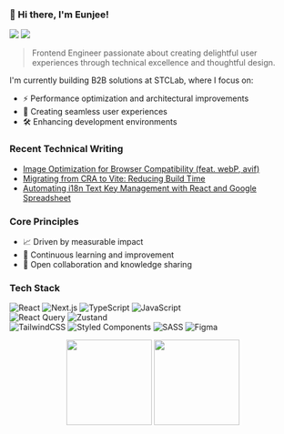 ### 👋 Hi there, I'm Eunjee!
<img src="https://img.shields.io/badge/angielxx94@gmail.com-EA4335?style=flat-square"/> <a href="https://eun-jee.com/"> <img src="https://img.shields.io/badge/Tech Blog-20C997?style=flat-square"/>
</a>

> Frontend Engineer passionate about creating delightful user experiences through technical excellence and thoughtful design.

I'm currently building B2B solutions at STCLab, where I focus on:
- ⚡ Performance optimization and architectural improvements
- 🎨 Creating seamless user experiences
- 🛠️ Enhancing development environments

### Recent Technical Writing
- [Image Optimization for Browser Compatibility (feat. webP, avif)](https://eun-jee.vercel.app/post/front-end/modern-image-format/)
- [Migrating from CRA to Vite: Reducing Build Time](https://eun-jee.vercel.app/post/front-end/CRA_to_Vite/)
- [Automating i18n Text Key Management with React and Google Spreadsheet](https://eun-jee.vercel.app/post/front-end/internationalizaion-automate-script/)

### Core Principles
- 📈 Driven by measurable impact
- 🔄 Continuous learning and improvement
- 🤝 Open collaboration and knowledge sharing

### Tech Stack
![React](https://img.shields.io/badge/react-61DAFB.svg?style=for-the-badge&logo=react&logoColor=black)
![Next.js](https://img.shields.io/badge/next.js-000000.svg?style=for-the-badge&logo=next.js&logoColor=%white)
![TypeScript](https://img.shields.io/badge/typescript-3178C6.svg?style=for-the-badge&logo=typescript&logoColor=black)
![JavaScript](https://img.shields.io/badge/javascript-F7DF1E.svg?style=for-the-badge&logo=javascript&logoColor=black)
<br/>
![React Query](https://img.shields.io/badge/-React%20Query-FF4154?style=for-the-badge&logo=react%20query&logoColor=white)
![Zustand](https://img.shields.io/badge/-zustand-FF4154?style=for-the-badge&logo=zustand&logoColor=white)
<br/>
![TailwindCSS](https://img.shields.io/badge/tailwindcss-%2338B2AC.svg?style=for-the-badge&logo=tailwind-css&logoColor=white)
![Styled Components](https://img.shields.io/badge/styled--components-DB7093?style=for-the-badge&logo=styled-components&logoColor=white)
![SASS](https://img.shields.io/badge/SASS-hotpink.svg?style=for-the-badge&logo=SASS&logoColor=white)
![Figma](https://img.shields.io/badge/Figma-F24E1E?style=for-the-badge&logo=figma&logoColor=white)

<div align="center">
 <img style="height: 150px;" src="https://github-readme-stats.vercel.app/api?username=angielxx&show_icons=true&theme=radical">
 <img style="height: 150px;" src="https://github-readme-stats.vercel.app/api/top-langs/?username=angielxx&layout=compact&theme=radical">
</div>
